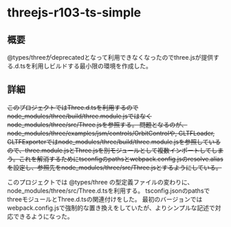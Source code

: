 # threejs-r103-ts-simple

## 概要

@types/threeがdeprecatedとなって利用できなくなったのでthree.jsが提供する.d.tsを利用しビルドする最小限の環境を作成した。

## 詳細

~~このプロジェクトではThree.d.tsを利用するのでnode_modules/three/build/three.module.jsではなくnode_modules/three/src/Three.jsを参照する。
問題となるのが、node_modules/three/examples/jsm/controls/OrbitControlや, GLTFLoader, GLTFExporterではnode_modules/three/build/three.module.jsを参照しているので、three.module.jsとThree.jsを別モジュールとして複数インポートしてしまう。これを解消するためにtsconfigのpathsとwebpack.config.jsのresolve.aliasを設定し、参照先をnode_modules/three/src/Three.jsとするようにしている。~~

このプロジェクトでは @types/three の型定義ファイルの変わりに、node_modules/three/src/Three.d.tsを利用する。
tsconfig.jsonのpathsでthreeモジュールとThree.d.tsの関連付けをした。
最初のバージョンではwebpack.config.jsで強制的な置き換えをしていたが、よりシンプルな記述で対応できるようになった。
